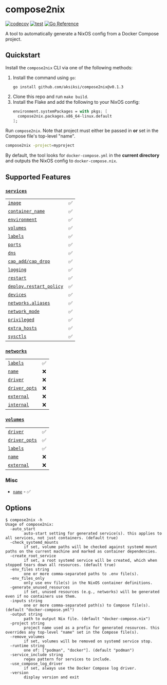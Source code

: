 # compose2nix

[![codecov](https://codecov.io/gh/aksiksi/compose2nix/graph/badge.svg)](https://codecov.io/gh/aksiksi/compose2nix)
[![test](https://github.com/aksiksi/compose2nix/actions/workflows/test.yml/badge.svg)](https://github.com/aksiksi/compose2nix/actions/workflows/test.yml)
[![Go Reference](https://pkg.go.dev/badge/github.com/aksiksi/compose2nix.svg)](https://pkg.go.dev/github.com/aksiksi/compose2nix)

A tool to automatically generate a NixOS config from a Docker Compose project.

## Quickstart

Install the `compose2nix` CLI via one of the following methods:

1. Install the command using `go`:
    ```
    go install github.com/aksiksi/compose2nix@v0.1.3
    ```
2. Clone this repo and run `make build`.
3. Install the Flake and add the following to your NixOS config:
    ```nix
    environment.systemPackages = with pkgs; [
      compose2nix.packages.x86_64-linux.default
    ];
    ```

Run `compose2nix`. Note that project must either be passed in **or** set in the Compose file's top-level "name".

```bash
compose2nix -project=myproject
```

By default, the tool looks for `docker-compose.yml` in the **current directory** and outputs the NixOS config to `docker-compose.nix`.

## Supported Features

### [`services`](https://docs.docker.com/compose/compose-file/05-services/)

|   |     |
|---|:---:|
| [`image`](https://docs.docker.com/compose/compose-file/05-services/#image) | ✅ |
| [`container_name`](https://docs.docker.com/compose/compose-file/05-services/#container_name) | ✅ |
| [`environment`](https://docs.docker.com/compose/compose-file/05-services/#environment) | ✅ |
| [`volumes`](https://docs.docker.com/compose/compose-file/05-services/#volumes) | ✅ |
| [`labels`](https://docs.docker.com/compose/compose-file/05-services/#labels) | ✅ |
| [`ports`](https://docs.docker.com/compose/compose-file/05-services/#ports) | ✅ |
| [`dns`](https://docs.docker.com/compose/compose-file/05-services/#dns) | ✅ |
| [`cap_add/cap_drop`](https://docs.docker.com/compose/compose-file/05-services/#cap_add) | ✅ |
| [`logging`](https://docs.docker.com/compose/compose-file/05-services/#logging) | ✅ |
| [`restart`](https://docs.docker.com/compose/compose-file/05-services/#restart) | ✅ |
| [`deploy.restart_policy`](https://docs.docker.com/compose/compose-file/deploy/#restart_policy) | ✅ |
| [`devices`](https://docs.docker.com/compose/compose-file/05-services/#devices) | ✅ |
| [`networks.aliases`](https://docs.docker.com/compose/compose-file/05-services/#aliases) | ✅ |
| [`network_mode`](https://docs.docker.com/compose/compose-file/05-services/#network_mode) | ✅ |
| [`privileged`](https://docs.docker.com/compose/compose-file/05-services/#privileged) | ✅ |
| [`extra_hosts`](https://docs.docker.com/compose/compose-file/05-services/#extra_hosts) | ✅ |
| [`sysctls`](https://docs.docker.com/compose/compose-file/05-services/#sysctls) | ✅ |

### [`networks`](https://docs.docker.com/compose/compose-file/06-networks/)

|   |     |
|---|:---:|
| [`labels`](https://docs.docker.com/compose/compose-file/06-networks/#labels) | ✅ |
| [`name`](https://docs.docker.com/compose/compose-file/06-networks/#name) | ❌ |
| [`driver`](https://docs.docker.com/compose/compose-file/06-networks/#driver) | ❌ |
| [`driver_opts`](https://docs.docker.com/compose/compose-file/06-networks/#driver_opts) | ❌ |
| [`external`](https://docs.docker.com/compose/compose-file/06-networks/#external) | ❌ |
| [`internal`](https://docs.docker.com/compose/compose-file/06-networks/#internal) | ❌ |

### [`volumes`](https://docs.docker.com/compose/compose-file/07-volumes/)

|   |     |
|---|:---:|
| [`driver`](https://docs.docker.com/compose/compose-file/07-volumes/#driver) | ✅ |
| [`driver_opts`](https://docs.docker.com/compose/compose-file/07-volumes/#driver_opts) | ✅ |
| [`labels`](https://docs.docker.com/compose/compose-file/07-volumes/#labels) | ✅ |
| [`name`](https://docs.docker.com/compose/compose-file/07-volumes/#name) | ❌ |
| [`external`](https://docs.docker.com/compose/compose-file/07-volumes/#external) | ❌ |

### Misc

* [`name`](https://docs.docker.com/compose/compose-file/04-version-and-name/#name-top-level-element) - ✅

## Options

```
$ compose2nix -h
Usage of compose2nix:
  -auto_start
        auto-start setting for generated service(s). this applies to all services, not just containers. (default true)
  -check_systemd_mounts
        if set, volume paths will be checked against systemd mount paths on the current machine and marked as container dependencies.
  -create_root_service
        if set, a root systemd service will be created, which when stopped tears down all resources. (default true)
  -env_files string
        one or more comma-separated paths to .env file(s).
  -env_files_only
        only use env file(s) in the NixOS container definitions.
  -generate_unused_resources
        if set, unused resources (e.g., networks) will be generated even if no containers use them.
  -inputs string
        one or more comma-separated path(s) to Compose file(s). (default "docker-compose.yml")
  -output string
        path to output Nix file. (default "docker-compose.nix")
  -project string
        project name used as a prefix for generated resources. this overrides any top-level "name" set in the Compose file(s).
  -remove_volumes
        if set, volumes will be removed on systemd service stop.
  -runtime string
        one of: ["podman", "docker"]. (default "podman")
  -service_include string
        regex pattern for services to include.
  -use_compose_log_driver
        if set, always use the Docker Compose log driver.
  -version
        display version and exit
```
